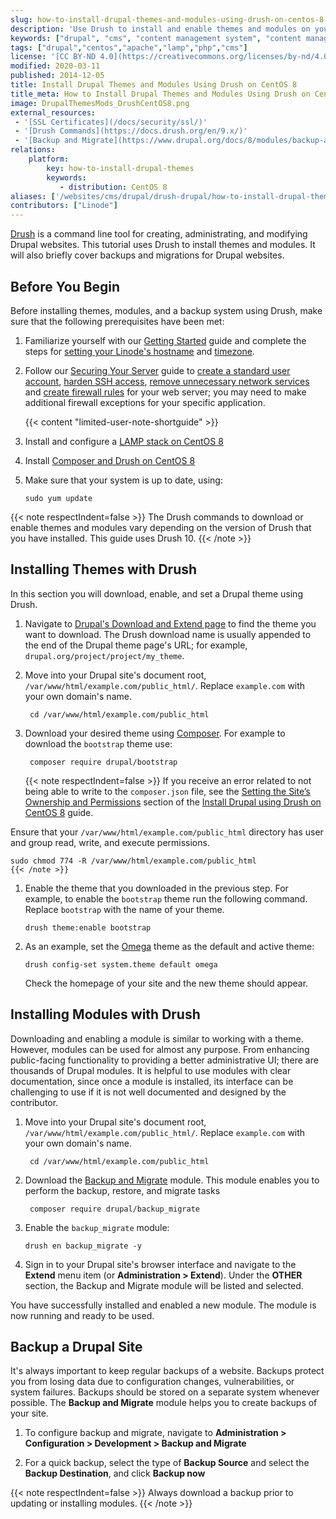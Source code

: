 ```yaml
---
slug: how-to-install-drupal-themes-and-modules-using-drush-on-centos-8
description: 'Use Drush to install and enable themes and modules on your Drupal site running on CentOS 8.'
keywords: ["drupal", "cms", "content management system", "content management framework", "centos", "drush"]
tags: ["drupal","centos","apache","lamp","php","cms"]
license: '[CC BY-ND 4.0](https://creativecommons.org/licenses/by-nd/4.0)'
modified: 2020-03-11
published: 2014-12-05
title: Install Drupal Themes and Modules Using Drush on CentOS 8
title_meta: How to Install Drupal Themes and Modules Using Drush on CentOS 8
image: DrupalThemesMods_DrushCentOS8.png
external_resources:
 - '[SSL Certificates](/docs/security/ssl/)'
 - '[Drush Commands](https://docs.drush.org/en/9.x/)'
 - '[Backup and Migrate](https://www.drupal.org/docs/8/modules/backup-and-migrate/howto-for-backup-and-migrate)'
relations:
    platform:
        key: how-to-install-drupal-themes
        keywords:
           - distribution: CentOS 8
aliases: ['/websites/cms/drupal/drush-drupal/how-to-install-drupal-themes-and-modules-using-drush-on-centos-8/','/websites/cms/drupal/how-to-install-drupal-themes-and-modules-using-drush-on-centos-8/']
contributors: ["Linode"]
---
```


[Drush](https://www.drush.org/) is a command line tool for creating, administrating, and modifying Drupal websites. This tutorial uses Drush to install themes and modules. It will also briefly cover backups and migrations for Drupal websites.

## Before You Begin

Before installing themes, modules, and a backup system using Drush, make sure that the following prerequisites have been met:

1.  Familiarize yourself with our [Getting Started](/docs/products/platform/get-started/) guide and complete the steps for [setting your Linode's hostname](/docs/products/compute/compute-instances/guides/set-up-and-secure/#configure-a-custom-hostname) and [timezone](/docs/products/compute/compute-instances/guides/set-up-and-secure/#set-the-timezone).

1. Follow our [Securing Your Server](/docs/products/compute/compute-instances/guides/set-up-and-secure/) guide to [create a standard user account](/docs/products/compute/compute-instances/guides/set-up-and-secure/#add-a-limited-user-account), [harden SSH access](/docs/products/compute/compute-instances/guides/set-up-and-secure/#harden-ssh-access), [remove unnecessary network services](/docs/products/compute/compute-instances/guides/set-up-and-secure/#remove-unused-network-facing-services) and [create firewall rules](/docs/products/compute/compute-instances/guides/set-up-and-secure/#configure-a-firewall) for your web server; you may need to make additional firewall exceptions for your specific application.

    {{< content "limited-user-note-shortguide" >}}

1.  Install and configure a [LAMP stack on CentOS 8](/docs/guides/how-to-install-a-lamp-stack-on-centos-8/)

1.  Install [Composer and Drush on CentOS 8](/docs/guides/how-to-install-drush-on-centos-8/)

1.  Make sure that your system is up to date, using:

        sudo yum update

{{< note respectIndent=false >}}
The Drush commands to download or enable themes and modules vary depending on the version of Drush that you have installed. This guide uses Drush 10.
{{< /note >}}

## Installing Themes with Drush

In this section you will download, enable, and set a Drupal theme using Drush.

1. Navigate to [Drupal's Download and Extend page](https://www.drupal.org/project/project_theme) to find the theme you want to download. The Drush download name is usually appended to the end of the Drupal theme page's URL; for example, `drupal.org/project/project/my_theme`.

1. Move into your Drupal site's document root, `/var/www/html/example.com/public_html/`. Replace `example.com` with your own domain's name.

        cd /var/www/html/example.com/public_html

1.  Download your desired theme using [Composer](https://getcomposer.org/doc/). For example to download the `bootstrap` theme use:

         composer require drupal/bootstrap

    {{< note respectIndent=false >}}
If you receive an error related to not being able to write to the `composer.json` file, see the [Setting the Site’s Ownership and Permissions](/docs/guides/how-to-install-drupal-using-drush-on-centos-8/#setting-the-sites-ownership-and-permissions) section of the [Install Drupal using Drush on CentOS 8](/docs/guides/how-to-install-drupal-using-drush-on-centos-8/) guide.

Ensure that your `/var/www/html/example.com/public_html` directory has user and group read, write, and execute permissions.

    sudo chmod 774 -R /var/www/html/example.com/public_html
    {{< /note >}}

1.  Enable the theme that you downloaded in the previous step. For example, to enable the `bootstrap` theme run the following command. Replace `bootstrap` with the name of your theme.

        drush theme:enable bootstrap

1.  As an example, set the [Omega](https://www.drupal.org/project/omega) theme as the default and active theme:

        drush config-set system.theme default omega

    Check the homepage of your site and the new theme should appear.

## Installing Modules with Drush

Downloading and enabling a module is similar to working with a theme. However, modules can be used for almost any purpose. From enhancing public-facing functionality to providing a better administrative UI; there are thousands of Drupal modules. It is helpful to use modules with clear documentation, since once a module is installed, its interface can be challenging to use if it is not well documented and designed by the contributor.

1. Move into your Drupal site's document root, `/var/www/html/example.com/public_html/`. Replace `example.com` with your own domain's name.

        cd /var/www/html/example.com/public_html

1. Download the [Backup and Migrate](https://www.drupal.org/project/backup_migrate) module. This module enables you to perform the backup, restore, and migrate tasks

        composer require drupal/backup_migrate

2.  Enable the `backup_migrate` module:

        drush en backup_migrate -y

3.  Sign in to your Drupal site's browser interface and navigate to the **Extend** menu item (or **Administration > Extend**). Under the **OTHER** section, the Backup and Migrate module will be listed and selected.

You have successfully installed and enabled a new module. The module is now running and ready to be used.

## Backup a Drupal Site

It's always important to keep regular backups of a website. Backups protect you from losing data due to configuration changes, vulnerabilities, or system failures. Backups should be stored on a separate system whenever possible. The **Backup and Migrate** module helps you to create backups of your site.

1.  To configure backup and migrate, navigate to **Administration > Configuration > Development > Backup and Migrate**

2. For a quick backup, select the type of **Backup Source** and select the **Backup Destination**, and click **Backup now**

{{< note respectIndent=false >}}
Always download a backup prior to updating or installing modules.
{{< /note >}}
